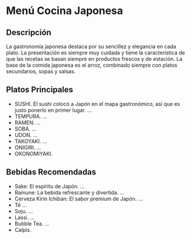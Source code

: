 # Menú Cocina Japonesa

## Descripción​
La gastronomía japonesa destaca por su sencillez y elegancia en cada plato. La presentación es siempre muy cuidada y tiene la característica de que las recetas se basan siempre en productos frescos y de estación. La base de la comida japonesa es el arroz, combinado siempre con platos secundarios, sopas y salsas.

## Platos Principales
- SUSHI. El sushi colocó a Japón en el mapa gastronómico, así que es justo ponerlo en primer lugar. ...
- TEMPURA. ...
- RAMEN. ...
- SOBA. ...
- UDON. ...
- TAKOYAKI. ...
- ONIGIRI. ...
- OKONOMIYAKI.

## Bebidas Recomendadas
- Sake: El espíritu de Japón. ...
- Ramune: La bebida refrescante y divertida. ...
- Cerveza Kirin Ichiban: El sabor premium de Japón. ...
- Té ...
- Soju. ...
- Lassi. ...
- Bubble Tea. ...
- Calpis.